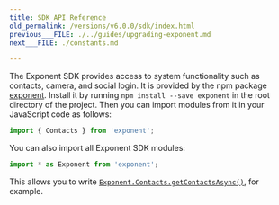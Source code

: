 ```yaml
---
title: SDK API Reference
old_permalink: /versions/v6.0.0/sdk/index.html
previous___FILE: ./../guides/upgrading-exponent.md
next___FILE: ./constants.md

---
```


The Exponent SDK provides access to system functionality such as contacts, camera, and social login. It is provided by the npm package [exponent](https://www.npmjs.com/package/exponent). Install it by running `npm install --save exponent` in the root directory of the project. Then you can import modules from it in your JavaScript code as follows:

```javascript
import { Contacts } from 'exponent';
```

You can also import all Exponent SDK modules:

```javascript
import * as Exponent from 'exponent';
```

This allows you to write [`Exponent.Contacts.getContactsAsync()`](https://docs.getexponent.com/versions/v6.0.0/contacts.html#Exponent.Contacts.getContactsAsync "Exponent.Contacts.getContactsAsync"), for example.
